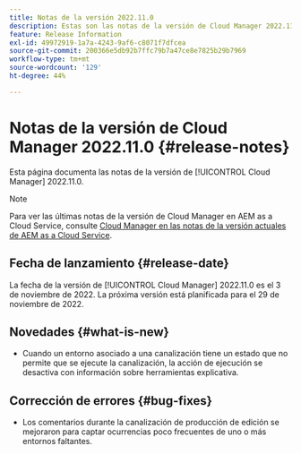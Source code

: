 ```yaml
---
title: Notas de la versión 2022.11.0
description: Estas son las notas de la versión de Cloud Manager 2022.11.0.
feature: Release Information
exl-id: 49972919-1a7a-4243-9af6-c8071f7dfcea
source-git-commit: 200366e5db92b7ffc79b7a47ce8e7825b29b7969
workflow-type: tm+mt
source-wordcount: '129'
ht-degree: 44%

---
```


# Notas de la versión de Cloud Manager 2022.11.0 {#release-notes}

Esta página documenta las notas de la versión de [!UICONTROL Cloud Manager] 2022.11.0.

>[!NOTE]
>
>Para ver las últimas notas de la versión de Cloud Manager en AEM as a Cloud Service, consulte [Cloud Manager en las notas de la versión actuales de AEM as a Cloud Service](https://experienceleague.adobe.com/docs/experience-manager-cloud-service/content/implementing/using-cloud-manager/release-notes-cloud-manager/release-notes-cm-current.html?lang=es).

## Fecha de lanzamiento {#release-date}

La fecha de la versión de [!UICONTROL Cloud Manager] 2022.11.0 es el 3 de noviembre de 2022. La próxima versión está planificada para el 29 de noviembre de 2022.

## Novedades {#what-is-new}

* Cuando un entorno asociado a una canalización tiene un estado que no permite que se ejecute la canalización, la acción de ejecución se desactiva con información sobre herramientas explicativa.

## Corrección de errores {#bug-fixes}

* Los comentarios durante la canalización de producción de edición se mejoraron para captar ocurrencias poco frecuentes de uno o más entornos faltantes.
